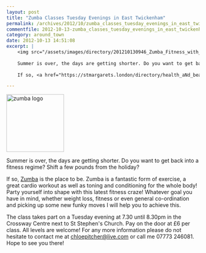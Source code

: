```yaml
---
layout: post
title: "Zumba Classes Tuesday Evenings in East Twickenham"
permalink: /archives/2012/10/zumba_classes_tuesday_evenings_in_east_twickenham.html
commentfile: 2012-10-13-zumba_classes_tuesday_evenings_in_east_twickenham
category: around_town
date: 2012-10-13 14:51:08
excerpt: |
    <img src="/assets/images/directory/201210130946_Zumba_Fitness_with_Chloe_Pitcher.jpg" width="150" alt="zumba logo"  class="photo right" />
    
    Summer is over, the days are getting shorter. Do you want to get back into a fitness regime? Shift a few pounds from the holiday? 
    
    If so, <a href="https://stmargarets.london/directory/health_aNd_beauty/201210130946">Zumba</a> is the place to be.  Zumba is a fantastic form of exercise, a great cardio workout as well as toning and conditioning for the whole body! Party yourself into shape with this latest fitness craze! Whatever goal you have in mind, whether weight loss, fitness or even general co-ordination and picking up some new funky moves I will help you to achieve this. 

---
```


<img src="/assets/images/directory/201210130946_Zumba_Fitness_with_Chloe_Pitcher.jpg" width="150" alt="zumba logo"  class="photo right" />

Summer is over, the days are getting shorter. Do you want to get back into a fitness regime? Shift a few pounds from the holiday?

If so, [Zumba](https://stmargarets.london/directory/health_aNd_beauty/201210130946) is the place to be. Zumba is a fantastic form of exercise, a great cardio workout as well as toning and conditioning for the whole body! Party yourself into shape with this latest fitness craze! Whatever goal you have in mind, whether weight loss, fitness or even general co-ordination and picking up some new funky moves I will help you to achieve this.

The class takes part on a Tuesday evening at 7.30 until 8.30pm in the Crossway Centre next to St Stephen's Church. Pay on the door at £6 per class. All levels are welcome! For any more information please do not hesitate to contact me at chloepitcher@live.com or call me 07773 246081. Hope to see you there!
